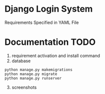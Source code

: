 # Django Login System

Requirements
Specified in YAML File

# Documentation TODO
1. requirement activation and install command
2. database

```
python manage.py makemigrations
python manage.py migrate
python manage.py runserver
```

3. screenshots
